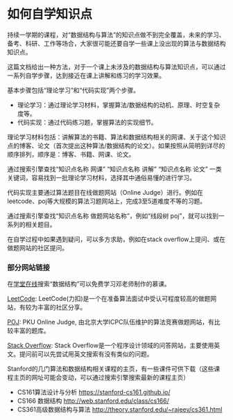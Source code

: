 # 如何自学知识点

持续一学期的课程，对“数据结构与算法”的知识点做不到完全覆盖，未来的学习、备考、科研、工作等场合，大家很可能还要自学一些课上没出现的算法与数据结构知识点。

这篇文档给出一种方法，对于一个课上未涉及的数据结构与算法知识点，可以通过一系列自学步骤，达到接近在课上讲解和练习的学习效果。

基本步骤包括“理论学习”和“代码实现”两个步骤。

- 理论学习：通过理论学习材料，掌握算法/数据结构的动机、原理、时空复杂度等。
- 代码实现：通过代码练习题，掌握算法的实现细节。

理论学习材料包括：讲解算法的书籍、算法和数据结构相关的网课、关于这个知识点的博客、论文（首次提出这种算法/数据结构的论文）。如果按照从简明到详尽的顺序排列，顺序是：博客、书籍、网课、论文。

通过搜索引擎查找“知识点名称  网课”  “知识点名称 讲解”  “知识点名称 论文” 一类关键词，容易找到一批理论学习材料，选择其中通俗易懂的进行学习。

代码实现主要通过算法题目在线做题网站（Online Judge）进行。例如在leetcode、poj等大规模的算法习题网站上，完成3至5道难度不等的习题。

通过搜索引擎查找“知识点名称 做题网站名称”，例如“线段树 poj”，就可以找到一系列的相关题目。

在自学过程中如果遇到疑问，可以多方求助，例如在stack overflow上提问、或在做题网站的社区提问。

### 部分网站链接

在[学堂在线](https://www.xuetangx.com)搜索“数据结构”可以免费学习邓老师制作的慕课。

[LeetCode](https://leetcode.cn/): LeetCode(力扣)是一个在准备算法面试中受认可程度较高的做题网站，有较为丰富的社区分享。

[POJ](http://poj.org/): PKU Online Judge, 由北京大学ICPC队伍维护的算法竞赛做题网站，有比较丰富的题库。

[Stack Overflow](https://stackoverflow.com/): Stack Overflow是一个程序设计领域的问答网站，主要使用英文。提问前可以先尝试用英文搜索有没有类似的问题。

Stanford的几门算法和数据结构相关课程的主页，有一些课件可供下载（这些课程主页的网址可能会变动，可以通过搜索引擎搜索最新的课程主页）

- CS161算法设计与分析 https://stanford-cs161.github.io/ 
- CS166 数据结构 http://web.stanford.edu/class/cs166/
- CS361高级数据结构与算法 http://theory.stanford.edu/~rajeev/cs361.html 

